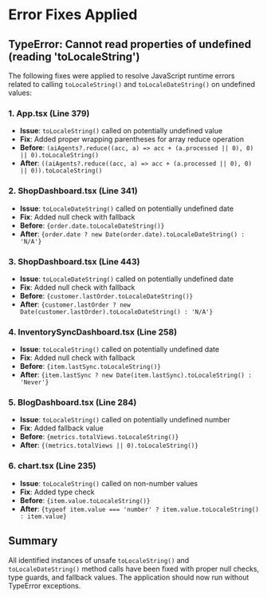 # Error Fixes Applied

## TypeError: Cannot read properties of undefined (reading 'toLocaleString')

The following fixes were applied to resolve JavaScript runtime errors related to calling `toLocaleString()` and `toLocaleDateString()` on undefined values:

### 1. App.tsx (Line 379)
- **Issue**: `toLocaleString()` called on potentially undefined value
- **Fix**: Added proper wrapping parentheses for array reduce operation
- **Before**: `(aiAgents?.reduce((acc, a) => acc + (a.processed || 0), 0) || 0).toLocaleString()`
- **After**: `((aiAgents?.reduce((acc, a) => acc + (a.processed || 0), 0) || 0)).toLocaleString()`

### 2. ShopDashboard.tsx (Line 341)
- **Issue**: `toLocaleDateString()` called on potentially undefined date
- **Fix**: Added null check with fallback
- **Before**: `{order.date.toLocaleDateString()}`
- **After**: `{order.date ? new Date(order.date).toLocaleDateString() : 'N/A'}`

### 3. ShopDashboard.tsx (Line 443)
- **Issue**: `toLocaleDateString()` called on potentially undefined date
- **Fix**: Added null check with fallback
- **Before**: `{customer.lastOrder.toLocaleDateString()}`
- **After**: `{customer.lastOrder ? new Date(customer.lastOrder).toLocaleDateString() : 'N/A'}`

### 4. InventorySyncDashboard.tsx (Line 258)
- **Issue**: `toLocaleString()` called on potentially undefined date
- **Fix**: Added null check with fallback
- **Before**: `{item.lastSync.toLocaleString()}`
- **After**: `{item.lastSync ? new Date(item.lastSync).toLocaleString() : 'Never'}`

### 5. BlogDashboard.tsx (Line 284)
- **Issue**: `toLocaleString()` called on potentially undefined number
- **Fix**: Added fallback value
- **Before**: `{metrics.totalViews.toLocaleString()}`
- **After**: `{(metrics.totalViews || 0).toLocaleString()}`

### 6. chart.tsx (Line 235)
- **Issue**: `toLocaleString()` called on non-number values
- **Fix**: Added type check
- **Before**: `{item.value.toLocaleString()}`
- **After**: `{typeof item.value === 'number' ? item.value.toLocaleString() : item.value}`

## Summary
All identified instances of unsafe `toLocaleString()` and `toLocaleDateString()` method calls have been fixed with proper null checks, type guards, and fallback values. The application should now run without TypeError exceptions.
